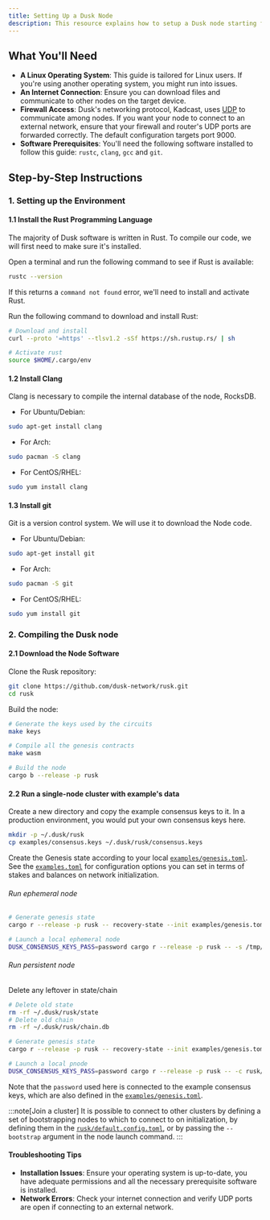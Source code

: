 ```yaml
---
title: Setting Up a Dusk Node
description: This resource explains how to setup a Dusk node starting from source
---
```


## What You'll Need
* **A Linux Operating System**: This guide is tailored for Linux users. If you're using another operating system, you might run into issues.
* **An Internet Connection**: Ensure you can download files and communicate to other nodes on the target device.
* **Firewall Access**: Dusk's networking protocol, Kadcast, uses [UDP](https://en.wikipedia.org/wiki/User_Datagram_Protocol) to communicate among nodes. If you want your node to connect to an external network, ensure that your firewall and router's UDP ports are forwarded correctly. The default configuration targets port 9000.
* **Software Prerequisites**: You'll need the following software installed to follow this guide: `rustc`, `clang`, `gcc` and `git`.

## Step-by-Step Instructions

### 1. Setting up the Environment

#### 1.1 **Install the Rust Programming Language**
The majority of Dusk software is written in Rust. To compile our code, we will first need to make sure it's installed. 

Open a terminal and run the following command to see if Rust is available:
```sh
rustc --version
```
If this returns a `command not found` error, we'll need to install and activate Rust.

Run the following command to download and install Rust:
```bash
# Download and install
curl --proto '=https' --tlsv1.2 -sSf https://sh.rustup.rs/ | sh

# Activate rust
source $HOME/.cargo/env
```

#### 1.2 **Install Clang** 
Clang is necessary to compile the internal database of the node, RocksDB.

* For Ubuntu/Debian:
```bash
sudo apt-get install clang
```

* For Arch:
```bash
sudo pacman -S clang
```

* For CentOS/RHEL:
```bash
sudo yum install clang
```

#### 1.3 **Install git**

Git is a version control system. We will use it to download the Node code.

* For Ubuntu/Debian:
```bash
sudo apt-get install git
```

* For Arch:
```bash
sudo pacman -S git
```

* For CentOS/RHEL:
```bash
sudo yum install git
```

### 2. Compiling the Dusk node

#### 2.1 Download the Node Software

Clone the Rusk repository:
```bash
git clone https://github.com/dusk-network/rusk.git
cd rusk
```

Build the node:
```bash
# Generate the keys used by the circuits
make keys

# Compile all the genesis contracts
make wasm

# Build the node
cargo b --release -p rusk
```

#### 2.2 Run a single-node cluster with example's data

Create a new directory and copy the example consensus keys to it. In a production environment, you would put your own consensus keys here.
```bash
mkdir -p ~/.dusk/rusk
cp examples/consensus.keys ~/.dusk/rusk/consensus.keys
```

Create the Genesis state according to your local [`examples/genesis.toml`](https://github.com/dusk-network/rusk/blob/master/examples/genesis.toml). See the [`examples.toml`](https://github.com/dusk-network/rusk/blob/master/rusk-recovery/config/example.toml) for configuration options you can set in terms of stakes and balances on network initialization.

###### Run ephemeral node
```bash
# Generate genesis state
cargo r --release -p rusk -- recovery-state --init examples/genesis.toml -o /tmp/example.state

# Launch a local ephemeral node
DUSK_CONSENSUS_KEYS_PASS=password cargo r --release -p rusk -- -s /tmp/example.state -c rusk/default.config.toml
```

###### Run persistent node

Delete any leftover in state/chain
```bash
# Delete old state
rm -rf ~/.dusk/rusk/state
# Delete old chain
rm -rf ~/.dusk/rusk/chain.db
```

```bash
# Generate genesis state
cargo r --release -p rusk -- recovery-state --init examples/genesis.toml

# Launch a local pnode
DUSK_CONSENSUS_KEYS_PASS=password cargo r --release -p rusk -- -c rusk/default.config.toml
```

Note that the `password` used here is connected to the example consensus keys, which are also defined in the [`examples/genesis.toml`](https://github.com/dusk-network/rusk/blob/master/examples/genesis.toml).

:::note[Join a cluster]
It is possible to connect to other clusters by defining a set of bootstrapping nodes to which to connect to on initialization, by defining them in the [`rusk/default.config.toml`](https://github.com/dusk-network/rusk/blob/master/rusk/default.config.toml#L13), or by passing the `--bootstrap` argument in the node launch command.
:::

#### Troubleshooting Tips

* **Installation Issues**: Ensure your operating system is up-to-date, you have adequate permissions and all the necessary prerequisite software is installed.
* **Network Errors**: Check your internet connection and verify UDP ports are open if connecting to an external network.
